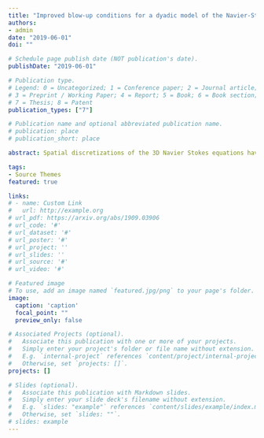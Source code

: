 ```yaml
---
title: "Improved blow-up conditions for a dyadic model of the Navier-Stokes equations"
authors:
- admin
date: "2019-06-01"
doi: ""

# Schedule page publish date (NOT publication's date).
publishDate: "2019-06-01"

# Publication type.
# Legend: 0 = Uncategorized; 1 = Conference paper; 2 = Journal article;
# 3 = Preprint / Working Paper; 4 = Report; 5 = Book; 6 = Book section;
# 7 = Thesis; 8 = Patent
publication_types: ["7"]

# Publication name and optional abbreviated publication name.
# publication: place
# publication_short: place

abstract: Spatial discretizations of the 3D Navier Stokes equations have provided valuable intuition for understanding plausible conditions under which solutions to the Navier-Stokes equations might i) exist and ii) behave well. We consider a set of discretizations indexed by a family of hyper-parameters $(\alpha, \beta, \nu)\in[0,1]^3$. Our contribution is an improvement upon the work by \cite{jeong}; in particular, we extend the class of known solutions exhibiting finite-time blow-up to hyperparameter values further from one of the corners.

tags:
- Source Themes
featured: true

links:
# - name: Custom Link
#   url: http://example.org
# url_pdf: https://arxiv.org/abs/1909.03906
# url_code: '#'
# url_dataset: '#'
# url_poster: '#'
# url_project: ''
# url_slides: ''
# url_source: '#'
# url_video: '#'

# Featured image
# To use, add an image named `featured.jpg/png` to your page's folder.
image:
  caption: 'caption'
  focal_point: ""
  preview_only: false

# Associated Projects (optional).
#   Associate this publication with one or more of your projects.
#   Simply enter your project's folder or file name without extension.
#   E.g. `internal-project` references `content/project/internal-project/index.md`.
#   Otherwise, set `projects: []`.
projects: []

# Slides (optional).
#   Associate this publication with Markdown slides.
#   Simply enter your slide deck's filename without extension.
#   E.g. `slides: "example"` references `content/slides/example/index.md`.
#   Otherwise, set `slides: ""`.
# slides: example
---
```


<!-- {{% alert note %}}
Click the *Cite* button above to demo the feature to enable visitors to import publication metadata into their reference management software.
{{% /alert %}}

{{% alert note %}}
Click the *Slides* button above to demo Academic's Markdown slides feature.
{{% /alert %}}

Supplementary notes can be added here, including [code and math](https://sourcethemes.com/academic/docs/writing-markdown-latex/). -->
